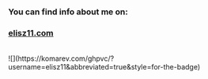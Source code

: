 ### You can find info about me on:
<h3><a href="elisz11.com" target="_blank">elisz11.com</a></h3>
<br>
![](https://komarev.com/ghpvc/?username=elisz11&abbreviated=true&style=for-the-badge)
